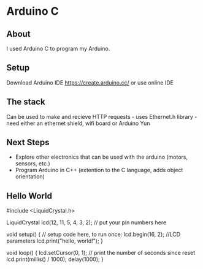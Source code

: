 # Arduino C

## About
I used Arduino C to program my Arduino.

## Setup
Download Arduino IDE https://create.arduino.cc/ or use online IDE

## The stack
Can be used to make and recieve HTTP requests
    - uses Ethernet.h library
    - need either an ethernet shield, wifi board or Arduino Yun

## Next Steps
- Explore other electronics that can be used with the arduino (motors, sensors, etc.)
- Program Arduino in C++ (extention to the C language, adds object orientation)

## Hello World

#include <LiquidCrystal.h>

LiquidCrystal lcd(12, 11, 5, 4, 3, 2);      // put your pin numbers here

void setup()
  {
  // setup code here, to run once:
  lcd.begin(16, 2);                 //LCD parameters
  lcd.print("hello, world!");
  }

void loop()
  {
  lcd.setCursor(0, 1);
  // print the number of seconds since reset
  lcd.print(millis() / 1000);
  delay(1000);
  }
